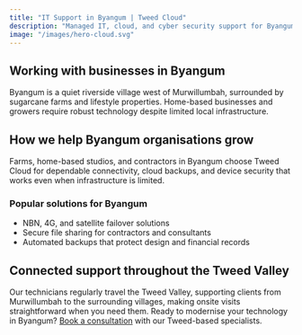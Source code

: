 ```yaml
---
title: "IT Support in Byangum | Tweed Cloud"
description: "Managed IT, cloud, and cyber security support for Byangum businesses throughout the Tweed Valley."
image: "/images/hero-cloud.svg"
---
```


## Working with businesses in Byangum
Byangum is a quiet riverside village west of Murwillumbah, surrounded by sugarcane farms and lifestyle properties. Home-based businesses and growers require robust technology despite limited local infrastructure.

## How we help Byangum organisations grow
Farms, home-based studios, and contractors in Byangum choose Tweed Cloud for dependable connectivity, cloud backups, and device security that works even when infrastructure is limited.

### Popular solutions for Byangum
- NBN, 4G, and satellite failover solutions
- Secure file sharing for contractors and consultants
- Automated backups that protect design and financial records

## Connected support throughout the Tweed Valley
Our technicians regularly travel the Tweed Valley, supporting clients from Murwillumbah to the surrounding villages, making onsite visits straightforward when you need them. Ready to modernise your technology in Byangum? [Book a consultation](/consultation/) with our Tweed-based specialists.
